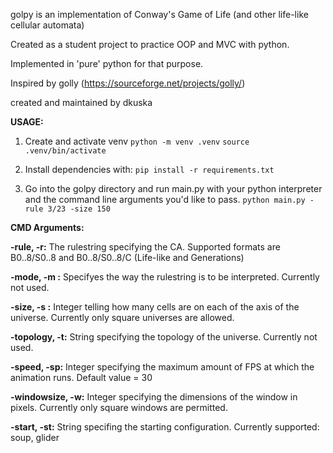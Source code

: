 golpy is an implementation of Conway's Game of Life 
(and other life-like cellular automata)

Created as a student project to practice OOP and MVC with python.

Implemented in 'pure' python for that purpose.

Inspired by golly (https://sourceforge.net/projects/golly/)

created and maintained by dkuska

**USAGE:**

1. Create and activate venv
   `python -m venv .venv`
   `source .venv/bin/activate`


2. Install dependencies with:
   `pip install -r requirements.txt`

3. Go into the golpy directory and run main.py with your python interpreter
and the command line arguments you'd like to pass.
`python main.py -rule 3/23 -size 150`

**CMD Arguments:**

**-rule, -r:** The rulestring specifying the CA. 
    Supported formats are B0..8/S0..8 and B0..8/S0..8/C (Life-like and Generations)

**-mode, -m :** Specifyes the way the rulestring is to be interpreted.
    Currently not used.

**-size, -s :** Integer telling how many cells are on each of the axis of the universe. 
    Currently only square universes are allowed.

**-topology, -t:** String specifying the topology of the universe.
    Currently not used.

**-speed, -sp:** Integer specifying the maximum amount of FPS at which the animation runs.
    Default value = 30

**-windowsize, -w:** Integer specifying the dimensions of the window in pixels.
    Currently only square windows are permitted.

**-start, -st:** String specifing the starting configuration.
    Currently supported: soup, glider
